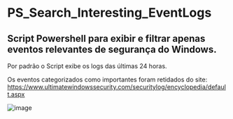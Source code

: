 # PS_Search_Interesting_EventLogs
## Script Powershell para exibir e filtrar apenas eventos relevantes de segurança do Windows.

Por padrão o Script exibe os logs das últimas 24 horas.

Os eventos categorizados como importantes foram retidados do site:
https://www.ultimatewindowssecurity.com/securitylog/encyclopedia/default.aspx


![image](https://user-images.githubusercontent.com/91758384/136124829-7dd708b8-024f-4e52-a2cf-925a0dc5905a.png)
